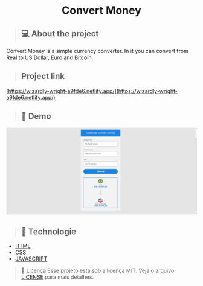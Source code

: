 <h1 align="center">Convert Money </h1>

> ## 💻 About the project
<p>Convert Money is a simple currency converter. In it you can convert from Real to US Dollar, Euro and Bitcoin.</p>

> ## Project link
[https://wizardly-wright-a9fde6.netlify.app/](https://wizardly-wright-a9fde6.netlify.app/)

> ## 📸 Demo
<img src="./assets/convertMoney.gif">
<br>

> ## 🚀 Technologie
* [HTML](https://developer.mozilla.org/pt-BR/docs/Web/HTML)
* [CSS](https://developer.mozilla.org/pt-BR/docs/Web/CSS)
* [JAVASCRIPT](https://developer.mozilla.org/pt-BR/docs/Web/JavaScript)



> 📝 Licença
Esse projeto está sob a licença MIT. Veja o arquivo [LICENSE](https://github.com/W-Carlos/ConvertMoney/blob/master/LICENSE) para mais detalhes.


